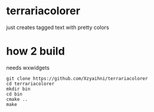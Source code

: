 # terrariacolorer
just creates tagged text with pretty colors

# how 2 build
needs wxwidgets

```
git clone https://github.com/Xzyaihni/terrariacolorer
cd terrariacolorer
mkdir bin
cd bin
cmake ..
make
```
